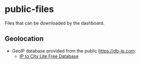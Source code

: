 # public-files
Files that can be downloaded by the dashboard.

## Geolocation

 * GeoIP database provided from the public https://db-ip.com:
     * [IP to City Lite Free Database](https://db-ip.com/db/download/ip-to-city-lite)
